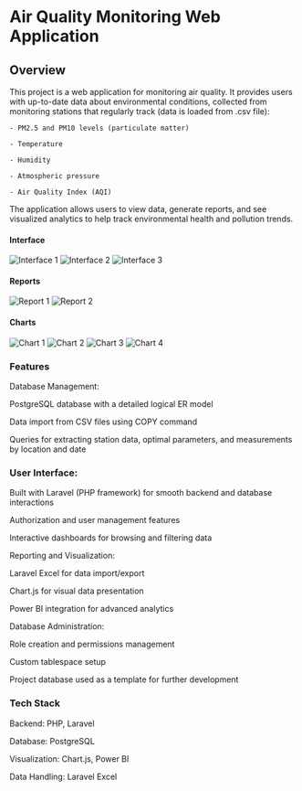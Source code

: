# Air Quality Monitoring Web Application

## Overview

This project is a web application for monitoring air quality. It provides users with up-to-date data about environmental conditions, collected from monitoring stations that regularly track (data is loaded from .csv file):

    - PM2.5 and PM10 levels (particulate matter)

    - Temperature

    - Humidity

    - Atmospheric pressure

    - Air Quality Index (AQI)

The application allows users to view data, generate reports, and see visualized analytics to help track environmental health and pollution trends.


#### Interface
![Interface 1](images/Реалізація%20інтерфейсу%201.png)
![Interface 2](images/Реалізація%20інтерфейсу%202.png)
![Interface 3](images/Реалізація%20інтерфейсу%203.png)

#### Reports
![Report 1](images/Формування%20звітної%20інформації%201.png)
![Report 2](images/Формування%20звітної%20інформації%202.png)

#### Charts
![Chart 1](images/Графічне%20зображення%20отриманих%20результатів%201.png)
![Chart 2](images/Графічне%20зображення%20отриманих%20результатів%202.png)
![Chart 3](images/Графічне%20зображення%20отриманих%20результатів%203.png)
![Chart 4](images/Графічне%20зображення%20отриманих%20результатів%204.png)

### Features

Database Management:

PostgreSQL database with a detailed logical ER model

Data import from CSV files using COPY command

Queries for extracting station data, optimal parameters, and measurements by location and date

### User Interface:

Built with Laravel (PHP framework) for smooth backend and database interactions

Authorization and user management features

Interactive dashboards for browsing and filtering data

Reporting and Visualization:

Laravel Excel for data import/export

Chart.js for visual data presentation

Power BI integration for advanced analytics

Database Administration:

Role creation and permissions management

Custom tablespace setup

Project database used as a template for further development

### Tech Stack

Backend: PHP, Laravel

Database: PostgreSQL

Visualization: Chart.js, Power BI

Data Handling: Laravel Excel
